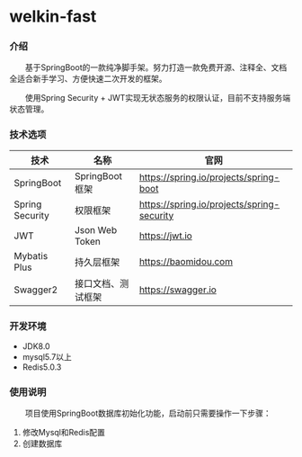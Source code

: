 # welkin-fast

### 介绍

&emsp;&emsp;基于SpringBoot的一款纯净脚手架。努力打造一款免费开源、注释全、文档全适合新手学习、方便快速二次开发的框架。

&emsp;&emsp;使用Spring Security  + JWT实现无状态服务的权限认证，目前不支持服务端状态管理。

### 技术选项

| 技术            | 名称               | 官网                                       |
| --------------- | ------------------ | ------------------------------------------ |
| SpringBoot      | SpringBoot框架     | https://spring.io/projects/spring-boot     |
| Spring Security | 权限框架           | https://spring.io/projects/spring-security |
| JWT             | Json Web Token     | https://jwt.io                             |
| Mybatis Plus    | 持久层框架         | https://baomidou.com                       |
| Swagger2        | 接口文档、测试框架 | https://swagger.io                         |

### 开发环境

- JDK8.0
- mysql5.7以上
- Redis5.0.3

### 使用说明

&emsp;&emsp;项目使用SpringBoot数据库初始化功能，启动前只需要操作一下步骤：

1. 修改Mysql和Redis配置
2. 创建数据库